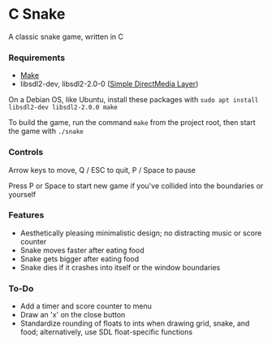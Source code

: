 # C Snake
A classic snake game, written in C

### Requirements
* [Make](https://www.gnu.org/software/make/)
* libsdl2-dev, libsdl2-2.0-0 ([Simple DirectMedia Layer](https://www.libsdl.org/))

On a Debian OS, like Ubuntu, install these packages with `sudo apt install libsdl2-dev libsdl2-2.0.0 make`

To build the game, run the command `make` from the project root, then start the game with `./snake`

### Controls
Arrow keys to move, Q / ESC to quit, P / Space to pause

Press P or Space to start new game if you've collided into the boundaries or yourself

### Features
* Aesthetically pleasing minimalistic design; no distracting music or score counter
* Snake moves faster after eating food
* Snake gets bigger after eating food
* Snake dies if it crashes into itself or the window boundaries

### To-Do
* Add a timer and score counter to menu
* Draw an 'x' on the close button
* Standardize rounding of floats to ints when drawing grid, snake, and food; alternatively, use SDL float-specific functions